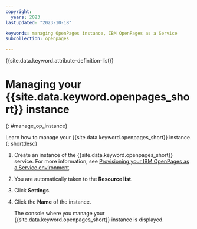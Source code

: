 ```yaml
---
copyright:
  years: 2023
lastupdated: "2023-10-18"

keywords: managing OpenPages instance, IBM OpenPages as a Service
subcollection: openpages

---
```

{{site.data.keyword.attribute-definition-list}}

# Managing your {{site.data.keyword.openpages_short}} instance
{: #manage_op_instance}

Learn how to manage your {{site.data.keyword.openpages_short}} instance.{: shortdesc}

1. Create an instance of the {{site.data.keyword.openpages_short}} service. For more information, see [Provisioning your IBM OpenPages as a Service environment](/docs/openpages?topic=openpages-provisioning_environment&interface=api).

2. You are automatically taken to the **Resource list**.

3. Click **Settings**. 

4. Click the **Name** of the instance.
   
   The console where you manage your {{site.data.keyword.openpages_short}} instance is displayed.
